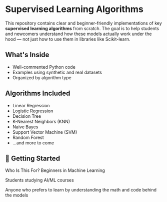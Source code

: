 # Supervised Learning Algorithms

This repository contains clear and beginner-friendly implementations of key **supervised learning algorithms** from scratch. The goal is to help students and newcomers understand how these models actually work under the hood — not just how to use them in libraries like Scikit-learn.

## What's Inside

-  Well-commented Python code
-  Examples using synthetic and real datasets
-  Organized by algorithm type

##  Algorithms Included

- Linear Regression
- Logistic Regression
- Decision Tree
- K-Nearest Neighbors (KNN)
- Naive Bayes
- Support Vector Machine (SVM)
- Random Forest 
- ...and more to come

## 🔧 Getting Started

Who Is This For?
Beginners in Machine Learning

Students studying AI/ML courses

Anyone who prefers to learn by understanding the math and code behind the models

